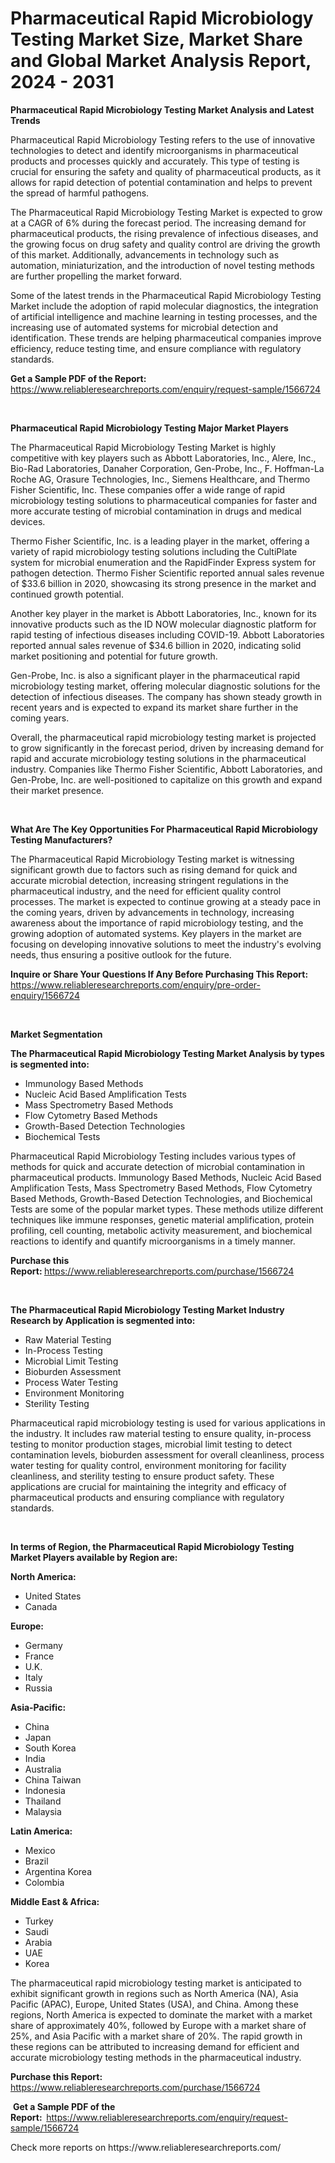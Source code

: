 <p><h1>Pharmaceutical Rapid Microbiology Testing Market Size, Market Share and Global Market Analysis Report, 2024 - 2031</h1></p><p><strong>Pharmaceutical Rapid Microbiology Testing Market Analysis and Latest Trends</strong></p>
<p><p>Pharmaceutical Rapid Microbiology Testing refers to the use of innovative technologies to detect and identify microorganisms in pharmaceutical products and processes quickly and accurately. This type of testing is crucial for ensuring the safety and quality of pharmaceutical products, as it allows for rapid detection of potential contamination and helps to prevent the spread of harmful pathogens.</p><p>The Pharmaceutical Rapid Microbiology Testing Market is expected to grow at a CAGR of 6% during the forecast period. The increasing demand for pharmaceutical products, the rising prevalence of infectious diseases, and the growing focus on drug safety and quality control are driving the growth of this market. Additionally, advancements in technology such as automation, miniaturization, and the introduction of novel testing methods are further propelling the market forward.</p><p>Some of the latest trends in the Pharmaceutical Rapid Microbiology Testing Market include the adoption of rapid molecular diagnostics, the integration of artificial intelligence and machine learning in testing processes, and the increasing use of automated systems for microbial detection and identification. These trends are helping pharmaceutical companies improve efficiency, reduce testing time, and ensure compliance with regulatory standards.</p></p>
<p><strong>Get a Sample PDF of the Report:&nbsp;</strong> <a href="https://www.reliableresearchreports.com/enquiry/request-sample/1566724">https://www.reliableresearchreports.com/enquiry/request-sample/1566724</a></p>
<p>&nbsp;</p>
<p><strong>Pharmaceutical Rapid Microbiology Testing Major Market Players</strong></p>
<p><p>The Pharmaceutical Rapid Microbiology Testing Market is highly competitive with key players such as Abbott Laboratories, Inc., Alere, Inc., Bio-Rad Laboratories, Danaher Corporation, Gen-Probe, Inc., F. Hoffman-La Roche AG, Orasure Technologies, Inc., Siemens Healthcare, and Thermo Fisher Scientific, Inc. These companies offer a wide range of rapid microbiology testing solutions to pharmaceutical companies for faster and more accurate testing of microbial contamination in drugs and medical devices.</p><p>Thermo Fisher Scientific, Inc. is a leading player in the market, offering a variety of rapid microbiology testing solutions including the CultiPlate system for microbial enumeration and the RapidFinder Express system for pathogen detection. Thermo Fisher Scientific reported annual sales revenue of $33.6 billion in 2020, showcasing its strong presence in the market and continued growth potential.</p><p>Another key player in the market is Abbott Laboratories, Inc., known for its innovative products such as the ID NOW molecular diagnostic platform for rapid testing of infectious diseases including COVID-19. Abbott Laboratories reported annual sales revenue of $34.6 billion in 2020, indicating solid market positioning and potential for future growth.</p><p>Gen-Probe, Inc. is also a significant player in the pharmaceutical rapid microbiology testing market, offering molecular diagnostic solutions for the detection of infectious diseases. The company has shown steady growth in recent years and is expected to expand its market share further in the coming years.</p><p>Overall, the pharmaceutical rapid microbiology testing market is projected to grow significantly in the forecast period, driven by increasing demand for rapid and accurate microbiology testing solutions in the pharmaceutical industry. Companies like Thermo Fisher Scientific, Abbott Laboratories, and Gen-Probe, Inc. are well-positioned to capitalize on this growth and expand their market presence.</p></p>
<p>&nbsp;</p>
<p><strong>What Are The Key Opportunities For Pharmaceutical Rapid Microbiology Testing Manufacturers?</strong></p>
<p><p>The Pharmaceutical Rapid Microbiology Testing market is witnessing significant growth due to factors such as rising demand for quick and accurate microbial detection, increasing stringent regulations in the pharmaceutical industry, and the need for efficient quality control processes. The market is expected to continue growing at a steady pace in the coming years, driven by advancements in technology, increasing awareness about the importance of rapid microbiology testing, and the growing adoption of automated systems. Key players in the market are focusing on developing innovative solutions to meet the industry's evolving needs, thus ensuring a positive outlook for the future.</p></p>
<p><strong>Inquire or Share Your Questions If Any Before Purchasing This Report:</strong> <a href="https://www.reliableresearchreports.com/enquiry/pre-order-enquiry/1566724">https://www.reliableresearchreports.com/enquiry/pre-order-enquiry/1566724</a></p>
<p>&nbsp;</p>
<p><strong>Market Segmentation</strong></p>
<p><strong>The Pharmaceutical Rapid Microbiology Testing Market Analysis by types is segmented into:</strong></p>
<p><ul><li>Immunology Based Methods</li><li>Nucleic Acid Based Amplification Tests</li><li>Mass Spectrometry Based Methods</li><li>Flow Cytometry Based Methods</li><li>Growth-Based Detection Technologies</li><li>Biochemical Tests</li></ul></p>
<p><p>Pharmaceutical Rapid Microbiology Testing includes various types of methods for quick and accurate detection of microbial contamination in pharmaceutical products. Immunology Based Methods, Nucleic Acid Based Amplification Tests, Mass Spectrometry Based Methods, Flow Cytometry Based Methods, Growth-Based Detection Technologies, and Biochemical Tests are some of the popular market types. These methods utilize different techniques like immune responses, genetic material amplification, protein profiling, cell counting, metabolic activity measurement, and biochemical reactions to identify and quantify microorganisms in a timely manner.</p></p>
<p><strong>Purchase this Report:&nbsp;</strong><a href="https://www.reliableresearchreports.com/purchase/1566724">https://www.reliableresearchreports.com/purchase/1566724</a></p>
<p>&nbsp;</p>
<p><strong>The Pharmaceutical Rapid Microbiology Testing Market Industry Research by Application is segmented into:</strong></p>
<p><ul><li>Raw Material Testing</li><li>In-Process Testing</li><li>Microbial Limit Testing</li><li>Bioburden Assessment</li><li>Process Water Testing</li><li>Environment Monitoring</li><li>Sterility Testing</li></ul></p>
<p><p>Pharmaceutical rapid microbiology testing is used for various applications in the industry. It includes raw material testing to ensure quality, in-process testing to monitor production stages, microbial limit testing to detect contamination levels, bioburden assessment for overall cleanliness, process water testing for quality control, environment monitoring for facility cleanliness, and sterility testing to ensure product safety. These applications are crucial for maintaining the integrity and efficacy of pharmaceutical products and ensuring compliance with regulatory standards.</p></p>
<p>&nbsp;</p>
<p><strong>In terms of Region, the Pharmaceutical Rapid Microbiology Testing Market Players available by Region are:</strong></p>
<p>
    <p> <strong> North America: </strong>
        <ul>
            <li>United States</li>
            <li>Canada</li>
        </ul>
        </p> 
    <p> <strong> Europe: </strong>
        <ul>
            <li>Germany</li>
            <li>France</li>
            <li>U.K.</li>
            <li>Italy</li>
            <li>Russia</li>
        </ul>
        </p> 
    <p> <strong> Asia-Pacific: </strong>
        <ul>
            <li>China</li>
            <li>Japan</li>
            <li>South Korea</li>
            <li>India</li>
            <li>Australia</li>
            <li>China Taiwan</li>
            <li>Indonesia</li>
            <li>Thailand</li>
            <li>Malaysia</li>
        </ul>
        </p> 
    <p> <strong> Latin America: </strong>
        <ul>
            <li>Mexico</li>
            <li>Brazil</li>
            <li>Argentina Korea</li>
            <li>Colombia</li>
        </ul>
        </p> 
    <p> <strong> Middle East & Africa: </strong>
        <ul>
            <li>Turkey</li>
            <li>Saudi</li>
            <li>Arabia</li>
            <li>UAE</li>
            <li>Korea</li>
        </ul>
    </p>
    </p>
<p><p>The pharmaceutical rapid microbiology testing market is anticipated to exhibit significant growth in regions such as North America (NA), Asia Pacific (APAC), Europe, United States (USA), and China. Among these regions, North America is expected to dominate the market with a market share of approximately 40%, followed by Europe with a market share of 25%, and Asia Pacific with a market share of 20%. The rapid growth in these regions can be attributed to increasing demand for efficient and accurate microbiology testing methods in the pharmaceutical industry.</p></p>
<p><strong>Purchase this Report: </strong><a href="https://www.reliableresearchreports.com/purchase/1566724">https://www.reliableresearchreports.com/purchase/1566724</a></p>
<p>&nbsp;<strong>Get a Sample PDF of the Report:&nbsp;&nbsp;</strong><a href="https://www.reliableresearchreports.com/enquiry/request-sample/1566724">https://www.reliableresearchreports.com/enquiry/request-sample/1566724</a></p>
<p><strong></strong></p>
<p>Check more reports on https://www.reliableresearchreports.com/</p>
